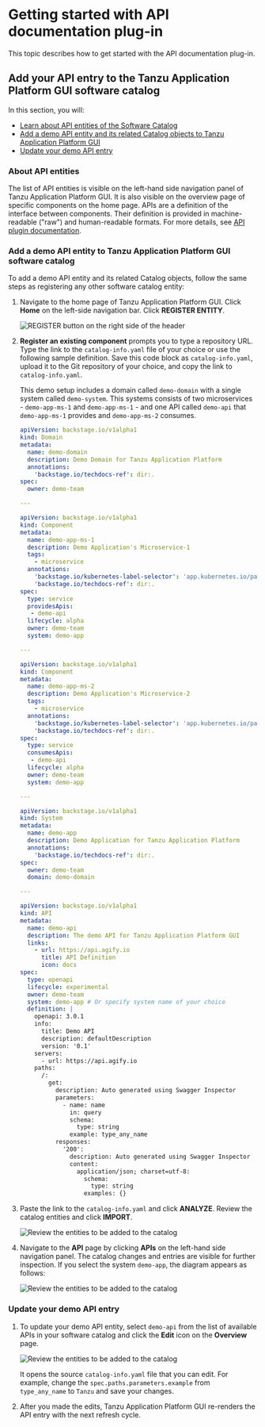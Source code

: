 # Getting started with API documentation plug-in

This topic describes how to get started with the API documentation plug-in.


## <a id="dev-first-app"></a> Add your API entry to the Tanzu Application Platform GUI software catalog

In this section, you will:

- [Learn about API entities of the Software Catalog](#about-app-accs)
- [Add a demo API entity and its related Catalog objects to Tanzu Application Platform GUI](#deploy-your-app)
- [Update your demo API entry](#deploy-your-app)


### <a id="about-app-accs"></a> About API entities

The list of API entities is visible on the left-hand side navigation panel of Tanzu Application Platform GUI. It is also visible on the overview page of specific components on the home page. APIs are a definition of the interface between components. Their definition is provided in machine-readable ("raw")  and human-readable formats. For more details, see [API plugin documentation](api-docs.html).


### <a id="deploy-your-app"></a> Add a demo API entity to Tanzu Application Platform GUI software catalog

To add a demo API entity and its related Catalog objects, follow the same steps as registering any other software catalog entity:

1. Navigate to the home page of Tanzu Application Platform GUI. Click **Home** on the left-side navigation bar.
   Click **REGISTER ENTITY**.

    ![REGISTER button on the right side of the header](../images/../../images/getting-started-tap-gui-5.png)

1. **Register an existing component** prompts you to type a repository URL. Type the link to the `catalog-info.yaml` file of your choice or use the following sample definition. Save this code block as `catalog-info.yaml`, upload it to the Git repository of your choice, and copy the link to `catalog-info.yaml`.

    This demo setup includes a domain called `demo-domain` with a single system called `demo-system`. This systems consists of two microservices - `demo-app-ms-1` and `demo-app-ms-1` - and one API called `demo-api` that `demo-app-ms-1` provides and `demo-app-ms-2` consumes.

    ```yaml
    apiVersion: backstage.io/v1alpha1
    kind: Domain
    metadata:
      name: demo-domain
      description: Demo Domain for Tanzu Application Platform
      annotations:
        'backstage.io/techdocs-ref': dir:.
    spec:
      owner: demo-team

    ---

    apiVersion: backstage.io/v1alpha1
    kind: Component
    metadata:
      name: demo-app-ms-1
      description: Demo Application's Microservice-1
      tags:
        - microservice
      annotations:
        'backstage.io/kubernetes-label-selector': 'app.kubernetes.io/part-of=demo-app-ms-1'
        'backstage.io/techdocs-ref': dir:.
    spec:
      type: service
      providesApis:
       - demo-api
      lifecycle: alpha
      owner: demo-team
      system: demo-app

    ---

    apiVersion: backstage.io/v1alpha1
    kind: Component
    metadata:
      name: demo-app-ms-2
      description: Demo Application's Microservice-2
      tags:
        - microservice
      annotations:
        'backstage.io/kubernetes-label-selector': 'app.kubernetes.io/part-of=demo-app-ms-2'
        'backstage.io/techdocs-ref': dir:.
    spec:
      type: service
      consumesApis:
       - demo-api
      lifecycle: alpha
      owner: demo-team
      system: demo-app

    ---

    apiVersion: backstage.io/v1alpha1
    kind: System
    metadata:
      name: demo-app
      description: Demo Application for Tanzu Application Platform
      annotations:
        'backstage.io/techdocs-ref': dir:.
    spec:
      owner: demo-team
      domain: demo-domain

    ---

    apiVersion: backstage.io/v1alpha1
    kind: API
    metadata:
      name: demo-api
      description: The demo API for Tanzu Application Platform GUI
      links:
        - url: https://api.agify.io
          title: API Definition
          icon: docs
    spec:
      type: openapi
      lifecycle: experimental
      owner: demo-team
      system: demo-app # Or specify system name of your choice
      definition: |
        openapi: 3.0.1
        info:
          title: Demo API
          description: defaultDescription
          version: '0.1'
        servers:
          - url: https://api.agify.io
        paths:
          /:
            get:
              description: Auto generated using Swagger Inspector
              parameters:
                - name: name
                  in: query
                  schema:
                    type: string
                  example: type_any_name
              responses:
                '200':
                  description: Auto generated using Swagger Inspector
                  content:
                    application/json; charset=utf-8:
                      schema:
                        type: string
                      examples: {}
    ```

1. Paste the link to the `catalog-info.yaml` and click **ANALYZE**. Review the catalog entities and click **IMPORT**.

    ![Review the entities to be added to the catalog](./tap-gui/images/../../../images/api-plugin-7.png)

1. Navigate to the **API** page by clicking **APIs** on the left-hand side navigation panel. The catalog changes and entries are visible for further inspection. If you select the system `demo-app`, the diagram appears as follows:

    ![Review the entities to be added to the catalog](./tap-gui/images/../../../images/api-plugin-8.png)


### <a id="deploy-your-app"></a> Update your demo API entry

1. To update your demo API entity, select `demo-api` from the list of available APIs in your software catalog and click the **Edit** icon on the **Overview** page.

    ![Review the entities to be added to the catalog](./tap-gui/images/../../../images/api-plugin-9.png)

    It opens the source `catalog-info.yaml` file that you can edit. For example, change the `spec.paths.parameters.example` from `type_any_name` to `Tanzu` and save your changes.

2. After you made the edits, Tanzu Application Platform GUI re-renders the API entry with the next refresh cycle.
